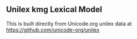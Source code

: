 Unilex kmg Lexical Model
----------------------

This is built directly from Unicode.org unilex data at
https://github.com/unicode-org/unilex
